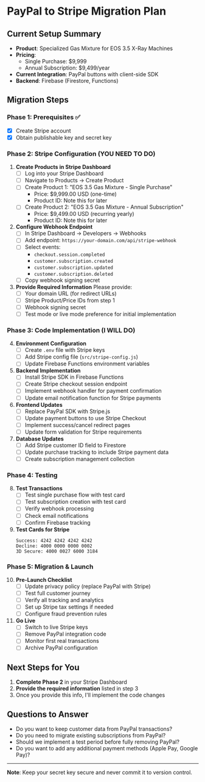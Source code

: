 # PayPal to Stripe Migration Plan

## Current Setup Summary
- **Product**: Specialized Gas Mixture for EOS 3.5 X-Ray Machines
- **Pricing**: 
  - Single Purchase: $9,999
  - Annual Subscription: $9,499/year
- **Current Integration**: PayPal buttons with client-side SDK
- **Backend**: Firebase (Firestore, Functions)

## Migration Steps

### Phase 1: Prerequisites ✅
- [x] Create Stripe account
- [x] Obtain publishable key and secret key

### Phase 2: Stripe Configuration (YOU NEED TO DO)

1. **Create Products in Stripe Dashboard**
   - [ ] Log into your Stripe Dashboard
   - [ ] Navigate to Products → Create Product
   - [ ] Create Product 1: "EOS 3.5 Gas Mixture - Single Purchase"
     - Price: $9,999.00 USD (one-time)
     - Product ID: Note this for later
   - [ ] Create Product 2: "EOS 3.5 Gas Mixture - Annual Subscription"
     - Price: $9,499.00 USD (recurring yearly)
     - Product ID: Note this for later

2. **Configure Webhook Endpoint**
   - [ ] In Stripe Dashboard → Developers → Webhooks
   - [ ] Add endpoint: `https://your-domain.com/api/stripe-webhook`
   - [ ] Select events:
     - `checkout.session.completed`
     - `customer.subscription.created`
     - `customer.subscription.updated`
     - `customer.subscription.deleted`
   - [ ] Copy webhook signing secret

3. **Provide Required Information**
   Please provide:
   - [ ] Your domain URL (for redirect URLs)
   - [ ] Stripe Product/Price IDs from step 1
   - [ ] Webhook signing secret
   - [ ] Test mode or live mode preference for initial implementation

### Phase 3: Code Implementation (I WILL DO)

4. **Environment Configuration**
   - [ ] Create `.env` file with Stripe keys
   - [ ] Add Stripe config file (`src/stripe-config.js`)
   - [ ] Update Firebase Functions environment variables

5. **Backend Implementation**
   - [ ] Install Stripe SDK in Firebase Functions
   - [ ] Create Stripe checkout session endpoint
   - [ ] Implement webhook handler for payment confirmation
   - [ ] Update email notification function for Stripe payments

6. **Frontend Updates**
   - [ ] Replace PayPal SDK with Stripe.js
   - [ ] Update payment buttons to use Stripe Checkout
   - [ ] Implement success/cancel redirect pages
   - [ ] Update form validation for Stripe requirements

7. **Database Updates**
   - [ ] Add Stripe customer ID field to Firestore
   - [ ] Update purchase tracking to include Stripe payment data
   - [ ] Create subscription management collection

### Phase 4: Testing

8. **Test Transactions**
   - [ ] Test single purchase flow with test card
   - [ ] Test subscription creation with test card
   - [ ] Verify webhook processing
   - [ ] Check email notifications
   - [ ] Confirm Firebase tracking

9. **Test Cards for Stripe**
   ```
   Success: 4242 4242 4242 4242
   Decline: 4000 0000 0000 0002
   3D Secure: 4000 0027 6000 3184
   ```

### Phase 5: Migration & Launch

10. **Pre-Launch Checklist**
    - [ ] Update privacy policy (replace PayPal with Stripe)
    - [ ] Test full customer journey
    - [ ] Verify all tracking and analytics
    - [ ] Set up Stripe tax settings if needed
    - [ ] Configure fraud prevention rules

11. **Go Live**
    - [ ] Switch to live Stripe keys
    - [ ] Remove PayPal integration code
    - [ ] Monitor first real transactions
    - [ ] Archive PayPal configuration

## Next Steps for You

1. **Complete Phase 2** in your Stripe Dashboard
2. **Provide the required information** listed in step 3
3. Once you provide this info, I'll implement the code changes

## Questions to Answer

- Do you want to keep customer data from PayPal transactions?
- Do you need to migrate existing subscriptions from PayPal?
- Should we implement a test period before fully removing PayPal?
- Do you want to add any additional payment methods (Apple Pay, Google Pay)?

---

**Note**: Keep your secret key secure and never commit it to version control.